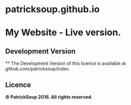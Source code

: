 # patricksoup.github.io
# My Website - Live version.
## Development Version
** The Development Version of this licence is available at github.com/patricksoup/indev.
## Licence
**© PatrickSoup 2016. All rights reserved.**
